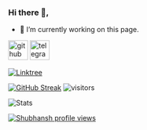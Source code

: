 



### Hi there 👋,




- 🔭 I’m currently working on this page. 


[<img src='https://cdn.jsdelivr.net/npm/simple-icons@3.0.1/icons/github.svg' alt='github' height='40'>](https://github.com/brnwlshubh) 
 [<img src='https://cdn.jsdelivr.net/npm/simple-icons@3.0.1/icons/telegram.svg' alt='telegram' height='40'>](https://t.me/brnwlshubh)  

[![Linktree](https://img.shields.io/badge/linktree-39E09B?style=for-the-badge&logo=linktree&logoColor=black)](https://linktr.ee/brnwlshubh)



[![GitHub Streak](https://github-readme-streak-stats.herokuapp.com?user=brnwlshubh&theme=dark&date_format=M%20j%5B%2C%20Y%5D)](https://git.io/streak-stats)
![visitors](https://visitor-badge.deta.dev/badge?page_id=brnwlshubh&left_color=red&right_color=green)


![Stats](https://github-readme-stats.vercel.app/api?username=brnwlshubh)


[![Shubhansh profile views](https://u8views.com/api/v1/github/profiles/69040506/views/day-week-month-total-count.svg)](https://u8views.com/github/brnwlshubh)
